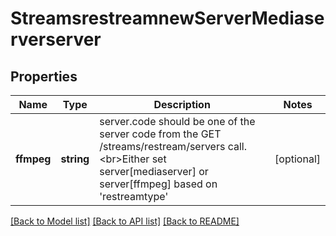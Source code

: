 # StreamsrestreamnewServerMediaserverserver

## Properties
Name | Type | Description | Notes
------------ | ------------- | ------------- | -------------
**ffmpeg** | **string** | server.code should be one of the server code from the GET /streams/restream/servers call. &lt;br&gt;Either set server[mediaserver] or server[ffmpeg] based on &#x27;restreamtype&#x27; | [optional] 

[[Back to Model list]](../README.md#documentation-for-models) [[Back to API list]](../README.md#documentation-for-api-endpoints) [[Back to README]](../README.md)

